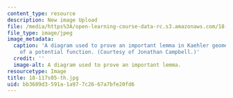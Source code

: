 ```yaml
---
content_type: resource
description: New image Upload
file: /media/https%3A/open-learning-course-data-rc.s3.amazonaws.com/18-117-topics-in-several-complex-variables-spring-2005/bb3689d3591a1a977c2667a7bfe20fd6_18-117s05-th.jpg
file_type: image/jpeg
image_metadata:
  caption: 'A diagram used to prove an important lemma in Kaehler geometry: the existence
    of a potential function. (Courtesy of Jonathan Campbell.)'
  credit: ''
  image-alt: A diagram used to prove an important lemma.
resourcetype: Image
title: 18-117s05-th.jpg
uid: bb3689d3-591a-1a97-7c26-67a7bfe20fd6
---
```

